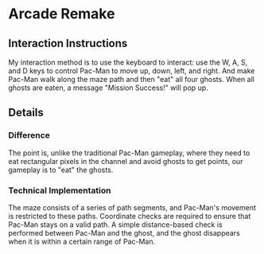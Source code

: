 # Arcade Remake
## Interaction Instructions
My interaction method is to use the keyboard to interact: use the W, A, S, and D keys to control Pac-Man to move up, down, left, and right. And make Pac-Man walk along the maze path and then "eat" all four ghosts. When all ghosts are eaten, a message "Mission Success!" will pop up.
## Details
### Difference
The point is, unlike the traditional Pac-Man gameplay, where they need to eat rectangular pixels in the channel and avoid ghosts to get points, our gameplay is to "eat" the ghosts.
### Technical Implementation
The maze consists of a series of path segments, and Pac-Man's movement is restricted to these paths. Coordinate checks are required to ensure that Pac-Man stays on a valid path.
A simple distance-based check is performed between Pac-Man and the ghost, and the ghost disappears when it is within a certain range of Pac-Man.
